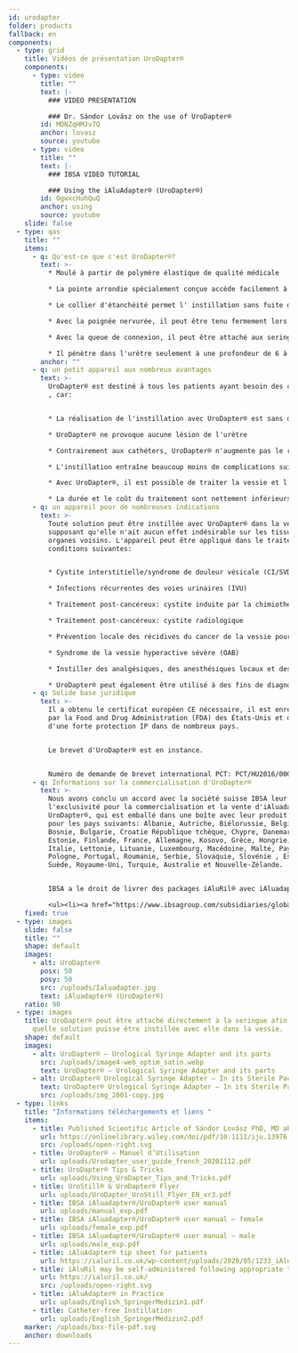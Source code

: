 ```yaml
---
id: urodapter
folder: products
fallback: en
components:
  - type: grid
    title: Vidéos de présentation UroDapter®
    components:
      - type: video
        title: ""
        text: |-
          ### VIDEO PRESENTATION

          ### Dr. Sándor Lovász on the use of UroDapter®
        id: MONZqHMJv7Q
        anchor: lovasz
        source: youtube
      - type: video
        title: ""
        text: |-
          ### IBSA VIDEO TUTORIAL

          ### Using the iAluAdapter® (UroDapter®)
        id: OgwxcHuhQuQ
        anchor: using
        source: youtube
    slide: false
  - type: qas
    title: ""
    items:
      - q: Qu'est-ce que c'est UroDapter®?
        text: >-
          * Moulé à partir de polymère élastique de qualité médicale

          * La pointe arrondie spécialement conçue accède facilement à l'orifice urétral externe

          * Le collier d'étanchéité permet l' instillation sans fuite de la vessie

          * Avec la poignée nervurée, il peut être tenu fermement lors du montage

          * Avec la queue de connexion, il peut être attaché aux seringues Luer Slip et Luer Lock

          * Il pénètre dans l'urètre seulement à une profondeur de 6 à 8 mm
        anchor: ""
      - q: un petit appareil aux nombreux avantages
        text: >-
          UroDapter® est destiné á tous les patients ayant besoin des cathéters
          , car:


          * La réalisation de l'instillation avec UroDapter® est sans douleur

          * UroDapter® ne provoque aucune lésion de l'urètre

          * Contrairement aux cathéters, UroDapter® n'augmente pas le risque d'infections des voies urinaires

          * L'instillation entraîne beaucoup moins de complications suite aux traitements

          * Avec UroDapter®, il est possible de traiter la vessie et l'urètre en même temps , ce qui est impossible avec un cathéter

          * La durée et le coût du traitement sont nettement inférieurs
      - q: un appareil pour de nombreuses indications
        text: >-
          Toute solution peut être instillée avec UroDapter® dans la vessie, en
          supposant qu'elle n'ait aucun effet indésirable sur les tissus ou
          organes voisins. L'appareil peut être appliqué dans le traitement des
          conditions suivantes:


          * Cystite interstitielle/syndrome de douleur vésicale (CI/SVD)

          * Infections récurrentes des voies urinaires (IVU)

          * Traitement post-cancéreux: cystite induite par la chimiothérapie

          * Traitement post-cancéreux: cystite radiologique

          * Prévention locale des récidives du cancer de la vessie pour patientes

          * Syndrome de la vessie hyperactive sévère (OAB)

          * Instiller des analgésiques, des anesthésiques locaux et des antiphlogistiques pour toute indication

          * UroDapter® peut également être utilisé à des fins de diagnostic - par exemple, urétrographie rétrograde, fistulographie
      - q: Solide base juridique
        text: >-
          Il a obtenu le certificat européen CE nécessaire, il est enregistré
          par la Food and Drug Administration (FDA) des États-Unis et dispose
          d'une forte protection IP dans de nombreux pays.


          Le brevet d'UroDapter® est en instance.


          Numéro de demande de brevet international PCT: PCT/HU2016/000063
      - q: Informations sur la commercialisation d'UroDapter®
        text: >-
          Nous avons conclu un accord avec la société suisse IBSA leur accordant
          l'exclusivité pour la commercialisation et la vente d'iAluadapter® /
          UroDapter®, qui est emballé dans une boîte avec leur produit iAluRil®
          pour les pays suivants: Albanie, Autriche, Biélorussie, Belgique,
          Bosnie, Bulgarie, Croatie République tchèque, Chypre, Danemark,
          Estonie, Finlande, France, Allemagne, Kosovo, Grèce, Hongrie, Irlande,
          Italie, Lettonie, Lituanie, Luxembourg, Macédoine, Malte, Pays-Bas,
          Pologne, Portugal, Roumanie, Serbie, Slovaquie, Slovénie , Espagne,
          Suède, Royaume-Uni, Turquie, Australie et Nouvelle-Zélande.


          IBSA a le droit de livrer des packages iAluRil® avec iAluadapter®/UroDapter® et/ou l'adaptateur en tant que produit autonome sur une base non exclusive dans les pays suivants: Ukraine, Russie, Bahreïn, Oman, Koweït, Qatar, Arabie Saoudite, Emirats Arabes Unis, Egypte, Algérie, Jordanie, Palestine, Liban, Irak, Libye, Maroc, Tunisie, Israël, Iran, Corée du Sud, Indonésie, Chine, Singapour, Taiwan, Turkménistan, Malaisie, Colombie, Argentine, Barbade, Bolivie, Brésil , Chili, Costa Rica, République dominicaine, Équateur, El Salvador, Guatemala, Honduras, Mexique, Nicaragua, Panama, Paraguay, Pérou, Venezuela, Nigéria, Kenya, Gabon et Ghana.

          <ul><li><a href="https://www.ibsagroup.com/subsidiaries/global-network.html" rel="noopener noreferrer" target="_blank">IBSA Global Network</a></li></ul>
    fixed: true
  - type: images
    slide: false
    title: ""
    shape: default
    images:
      - alt: UroDapter®
        posx: 50
        posy: 50
        src: /uploads/Ialuadapter.jpg
        text: iAluadapter® (UroDapter®)
    ratio: 90
  - type: images
    title: UroDapter® peut être attaché directement à la seringue afin que n'importe
      quelle solution puisse être instillée avec elle dans la vessie.
    shape: default
    images:
      - alt: UroDapter® – Urological Syringe Adapter and its parts
        src: /uploads/image4-web_optim_satin.webp
        text: UroDapter® – Urological Syringe Adapter and its parts
      - alt: UroDapter® Urological Syringe Adapter – In its Sterile Packaging
        text: UroDapter® Urological Syringe Adapter – In its Sterile Packaging
        src: /uploads/img_2001-copy.jpg
  - type: links
    title: "Informations téléchargements et liens "
    items:
      - title: Published Scientific Article of Sándor Lovász PhD, MD about UroDapter
        url: https://onlinelibrary.wiley.com/doi/pdf/10.1111/iju.13976
        src: /uploads/open-right.svg
      - title: UroDapter® – Manuel d’Utilisation
        url: uploads/Urodapter_user_guide_french_20201112.pdf
      - title: UroDapter® Tips & Tricks
        url: uploads/Using_UroDapter_Tips_and_Tricks.pdf
      - title: UroStill® & UroDapter® Flyer
        url: uploads/UroDapter_UroStill_Flyer_EN_vr3.pdf
      - title: IBSA iAluadapter®/UroDapter® user manual
        url: uploads/manual_exp.pdf
      - title: IBSA iAluadapter®/UroDapter® user manual – female
        url: uploads/female_exp.pdf
      - title: IBSA iAluadapter®/UroDapter® user manual – male
        url: uploads/male_exp.pdf
      - title: iAluAdapter® tip sheet for patients
        url: https://ialuril.co.uk/wp-content/uploads/2020/05/1233_iAluradapterTipSheetPatients_St03.pdf
      - title: iAluRil may be self-administered following appropriate training
        url: https://ialuril.co.uk/
        src: /uploads/open-right.svg
      - title: iAluAdapter® in Practice
        url: uploads/English_SpringerMedizin1.pdf
      - title: Catheter-free Instillation
        url: uploads/English_SpringerMedizin2.pdf
    marker: /uploads/bxs-file-pdf.svg
    anchor: downloads
---
```

